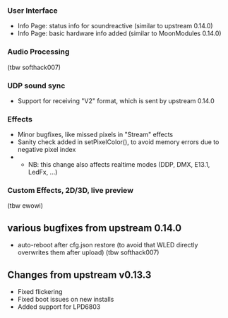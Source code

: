 ### User Interface
* Info Page: status info for soundreactive (similar to upstream 0.14.0)
* Info Page: basic hardware info added (similar to MoonModules 0.14.0)

### Audio Processing
(tbw softhack007)

### UDP sound sync
* Support for receiving "V2" format, which is sent by upstream 0.14.0 

### Effects
* Minor bugfixes, like missed pixels in "Stream" effects
* Sanity check added in setPixelColor(), to avoid memory errors due to negative pixel index
* * NB: this change also affects realtime modes (DDP, DMX, E13.1, LedFx, ...)


### Custom Effects, 2D/3D, live preview
(tbw ewowi)


## various bugfixes from upstream 0.14.0
* auto-reboot after cfg.json restore (to avoid that WLED directly overwrites them after upload)
(tbw softhack007)

## Changes from upstream v0.13.3
* Fixed flickering
* Fixed boot issues on new installs
* Added support for LPD6803
